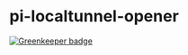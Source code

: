 # pi-localtunnel-opener

[![Greenkeeper badge](https://badges.greenkeeper.io/mlenkeit/pi-localtunnel-opener.svg)](https://greenkeeper.io/)